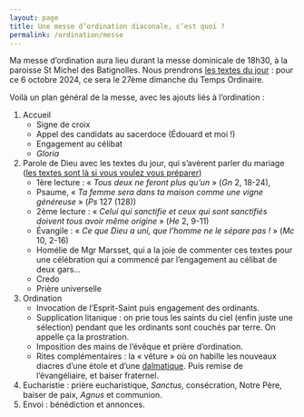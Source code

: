 ```yaml
---
layout: page
title: Une messe d’ordination diaconale, c’est quoi ?
permalink: /ordination/messe
---
```


Ma messe d’ordination aura lieu durant la messe dominicale de 18h30, à la paroisse St Michel des Batignolles. Nous prendrons [les textes du jour](https://www.aelf.org/2024-10-06/romain/messe) : pour ce 6 octobre 2024, ce sera le 27ème dimanche du Temps Ordinaire.

Voilà un plan général de la messe, avec les ajouts liés à l’ordination :
1. Accueil
	- Signe de croix
	- Appel des candidats au sacerdoce (Édouard et moi !)
	- Engagement au célibat
	- *Gloria*
2. Parole de Dieu avec les textes du jour, qui s’avèrent parler du mariage ([les textes sont là si vous voulez vous préparer](https://www.aelf.org/2024-10-06/romain/messe))
	- 1ère lecture : « *Tous deux ne feront plus qu’un* » (*Gn* 2, 18-24),
	- Psaume, « *Ta femme sera dans ta maison comme une vigne généreuse* » (*Ps* 127 (128))
	- 2ème lecture : « *Celui qui sanctifie et ceux qui sont sanctifiés doivent tous avoir même origine* » (*He* 2, 9-11)
	- Évangile : « *Ce que Dieu a uni, que l’homme ne le sépare pas !* » (*Mc* 10, 2-16)
	- Homélie de Mgr Marsset, qui a la joie de commenter ces textes pour une célébration qui a commencé par l’engagement au célibat de deux gars…
	- Credo
	- Prière universelle
3. Ordination
	- Invocation de l’Esprit-Saint puis engagement des ordinants.
	- Supplication litanique : on prie tous les saints du ciel (enfin juste une sélection) pendant que les ordinants sont couchés par terre. On appelle ça la prostration.
	- Imposition des mains de l’évêque et prière d’ordination.
	- Rites complémentaires : la « vêture » où on habille les nouveaux diacres d’une étole et d’une [dalmatique](https://www.wikiwand.com/fr/Dalmatique). Puis remise de l’évangéliaire, et baiser fraternel. 
4. Eucharistie : prière eucharistique, *Sanctus*, consécration, Notre Père, baiser de paix, *Agnus* et communion.
5. Envoi : bénédiction et annonces.
